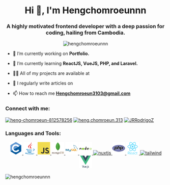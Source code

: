 <h1 align="center">Hi 👋, I'm Hengchomroeunnn</h1>
<h3 align="center">A highly motivated frontend developer with a deep passion for coding, hailing from Cambodia.</h3>

<p align="center"> <img src="https://komarev.com/ghpvc/?username=hengchomroeunnn&label=Profile%20views&color=0e75b6&style=flat" alt="hengchomroeunnn" /> </p>

- 🔭 I’m currently working on **Portfolio.**

- 🌱 I’m currently learning **ReactJS, VueJS, PHP, and Laravel.**

- 👨‍💻 All of my projects are available at

- 📝 I regularly write articles on 

- 📫 How to reach me **Hengchomroeun3103@gmail.com**

<h3 align="left">Connect with me:</h3>
<p align="left">
<a href="https://linkedin.com/in/heng-chomroeun-812578256" target="_blank"><img align="center" src="https://raw.githubusercontent.com/rahuldkjain/github-profile-readme-generator/master/src/images/icons/Social/linked-in-alt.svg" alt="heng-chomroeun-812578256" height="30" width="40" /></a>
<a href="https://fb.com/heng.chomroeun.313" target="_blank"><img align="center" src="https://raw.githubusercontent.com/rahuldkjain/github-profile-readme-generator/master/src/images/icons/Social/facebook.svg" alt="heng.chomroeun.313" height="30" width="40" /></a>
<a href="https://t.me/JRRodrigoZ" target="_blank"><img align="center" src="https://upload.wikimedia.org/wikipedia/commons/8/82/Telegram_logo.svg" alt="JRRodrigoZ" height="30" width="40" /></a>
</p>

<h3 align="left">Languages and Tools:</h3>
<p align="center"> <a href="https://www.cprogramming.com/" target="_blank" rel="noreferrer"> <img src="https://raw.githubusercontent.com/devicons/devicon/master/icons/c/c-original.svg" alt="c" width="40" height="40"/> </a> <a href="https://www.java.com" target="_blank" rel="noreferrer"> <img src="https://raw.githubusercontent.com/devicons/devicon/master/icons/java/java-original.svg" alt="java" width="40" height="40"/> </a> <a href="https://developer.mozilla.org/en-US/docs/Web/JavaScript" target="_blank" rel="noreferrer"> <img src="https://raw.githubusercontent.com/devicons/devicon/master/icons/javascript/javascript-original.svg" alt="javascript" width="40" height="40"/> </a> <a href="https://www.mongodb.com/" target="_blank" rel="noreferrer"> <img src="https://raw.githubusercontent.com/devicons/devicon/master/icons/mongodb/mongodb-original-wordmark.svg" alt="mongodb" width="40" height="40"/> </a> <a href="https://www.mysql.com/" target="_blank" rel="noreferrer"> <img src="https://raw.githubusercontent.com/devicons/devicon/master/icons/mysql/mysql-original-wordmark.svg" alt="mysql" width="40" height="40"/> </a> <a href="https://nodejs.org" target="_blank" rel="noreferrer"> <img src="https://raw.githubusercontent.com/devicons/devicon/master/icons/nodejs/nodejs-original-wordmark.svg" alt="nodejs" width="40" height="40"/> </a> <a href="https://nuxtjs.org/" target="_blank" rel="noreferrer"> <img src="https://www.vectorlogo.zone/logos/nuxtjs/nuxtjs-icon.svg" alt="nuxtjs" width="40" height="40"/> </a> <a href="https://www.php.net" target="_blank" rel="noreferrer"> <img src="https://raw.githubusercontent.com/devicons/devicon/master/icons/php/php-original.svg" alt="php" width="40" height="40"/> </a> <a href="https://reactjs.org/" target="_blank" rel="noreferrer"> <img src="https://raw.githubusercontent.com/devicons/devicon/master/icons/react/react-original-wordmark.svg" alt="react" width="40" height="40"/> </a> <a href="https://tailwindcss.com/" target="_blank" rel="noreferrer"> <img src="https://www.vectorlogo.zone/logos/tailwindcss/tailwindcss-icon.svg" alt="tailwind" width="40" height="40"/> </a> <a href="https://vuejs.org/" target="_blank" rel="noreferrer"> <img src="https://raw.githubusercontent.com/devicons/devicon/master/icons/vuejs/vuejs-original-wordmark.svg" alt="vuejs" width="40" height="40"/> </a> </p>

<p><img align="center" src="https://github-readme-streak-stats.herokuapp.com/?user=hengchomroeunnn&theme=dark" alt="hengchomroeunnn" /></p>
